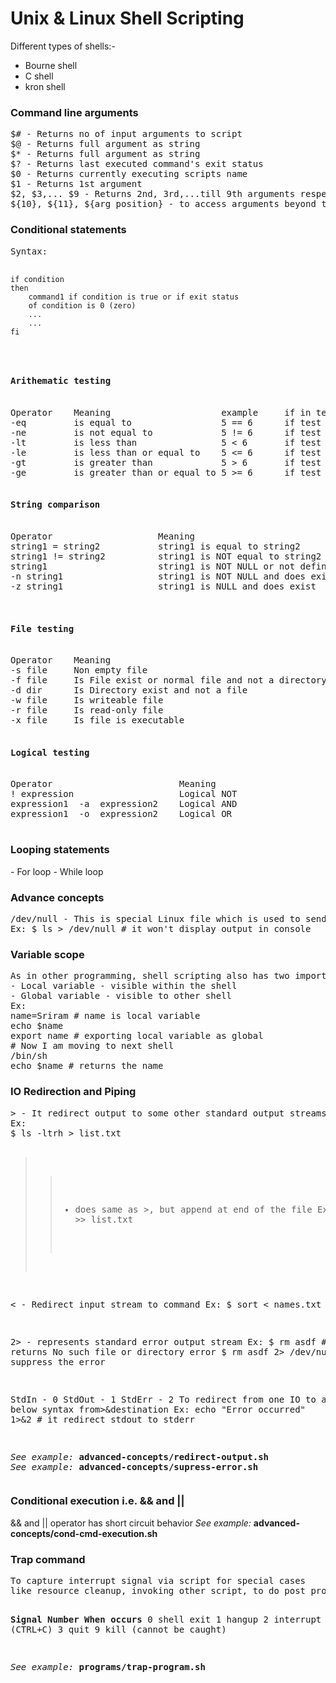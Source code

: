 <h1>Unix & Linux Shell Scripting</h1>

Different types of shells:-
  - Bourne shell
  - C shell
  - kron shell

<h3>Command line arguments</h3>
<pre>
$# - Returns no of input arguments to script
$@ - Returns full argument as string
$* - Returns full argument as string
$? - Returns last executed command's exit status
$0 - Returns currently executing scripts name
$1 - Returns 1st argument
$2, $3,... $9 - Returns 2nd, 3rd,...till 9th arguments respectively
${10}, ${11}, ${arg_position} - to access arguments beyond the 9
</pre>

<h3>Conditional statements</h3>
<pre>
Syntax:

	if condition
	then
		command1 if condition is true or if exit status
		of condition is 0 (zero)
		...
		...
	fi
</pre>

<pre>
<h4>Arithematic testing</h4>
Operator	Meaning						example		if in test operator		if in expression
-eq			is equal to					5 == 6		if test 5 -eq 6			if [ 5 -eq 6 ]
-ne			is not equal to				5 != 6		if test 5 -ne 6			if [ 5 -ne 6 ]
-lt			is less than				5 < 6		if test 5 -lt 6			if [ 5 -lt 6 ]
-le			is less than or equal to	5 <= 6		if test 5 -le 6			if [ 5 -le 6 ]
-gt			is greater than				5 > 6		if test 5 -gt 6			if [ 5 -gt 6 ]
-ge			is greater than or equal to	5 >= 6		if test 5 -ge 6			if [ 5 -ge 6 ]

<h4>String comparison</h4>
Operator					Meaning
string1 = string2			string1 is equal to string2
string1 != string2			string1 is NOT equal to string2
string1						string1 is NOT NULL or not defined 
-n string1					string1 is NOT NULL and does exist
-z string1					string1 is NULL and does exist


<h4>File testing</h4>
Operator	Meaning
-s file   	Non empty file
-f file   	Is File exist or normal file and not a directory 
-d dir    	Is Directory exist and not a file
-w file  	Is writeable file
-r file   	Is read-only file
-x file   	Is file is executable

<h4>Logical testing</h4>
Operator						Meaning
! expression					Logical NOT
expression1  -a  expression2	Logical AND
expression1  -o  expression2	Logical OR

</pre>

<h3>Looping statements</h3>
 - For loop
 - While loop
 
<h3>Advance concepts</h3>
<pre>
/dev/null - This is special Linux file which is used to send any unwanted output from program/command.
Ex: $ ls > /dev/null # it won't display output in console
</pre>

<h3>Variable scope</h3>
<pre>
As in other programming, shell scripting also has two important scope to define variable
- Local variable - visible within the shell
- Global variable - visible to other shell
Ex: 
name=Sriram # name is local variable
echo $name 
export name # exporting local variable as global
# Now I am moving to next shell
/bin/sh
echo $name # returns the name
</pre>

<h3>IO Redirection and Piping</h3>
<pre>
> - It redirect output to some other standard output streams like file, disk, network
Ex: 
$ ls -ltrh > list.txt

>> - does same as >, but append at end of the file
Ex: 
$ ls -h >> list.txt

< - Redirect input stream to command 
Ex: 
$ sort < names.txt

2> - represents standard error output stream
Ex:
$ rm asdf 				# returns No such file or directory error 
$ rm asdf 2> /dev/null   # suppress the error


StdIn - 0
StdOut - 1
StdErr - 2
To redirect from one IO to another below syntax
from>&destination
Ex: echo "Error occurred" 1>&2 # it redirect stdout to stderr

<i>See example:</i> <b>advanced-concepts/redirect-output.sh</b>
<i>See example:</i> <b>advanced-concepts/supress-error.sh</b>
</pre>


<h3>Conditional execution i.e. && and ||</h3>
&& and || operator has short circuit behavior
<i>See example:</i> <b>advanced-concepts/cond-cmd-execution.sh</b>

<h3>Trap command</h3>
<pre>
To capture interrupt signal via script for special cases 
like resource cleanup, invoking other script, to do post processing
 
<b>Signal Number      When occurs</b>
0                     shell exit 
1                     hangup
2                     interrupt (CTRL+C)
3                     quit 
9                     kill (cannot be caught)

<i>See example:</i> <b>programs/trap-program.sh</b>

</pre>